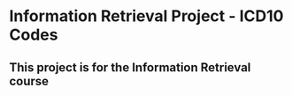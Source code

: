 # Information Retrieval Project - ICD10 Codes

## This project is for the Information Retrieval course

